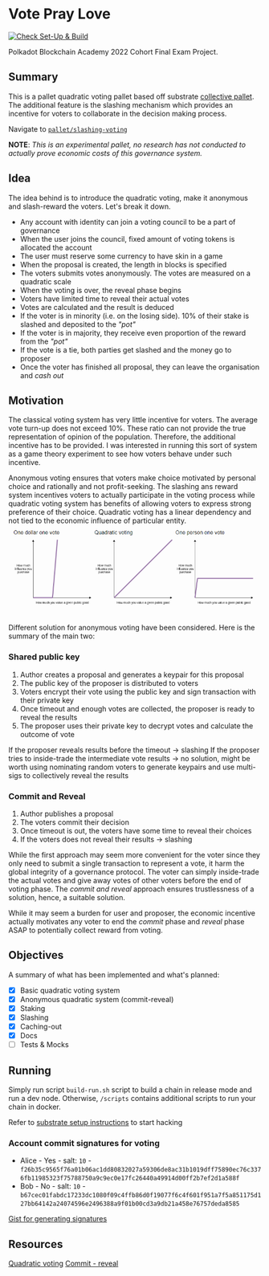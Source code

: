 # Vote Pray Love
[![Check Set-Up & Build](https://github.com/SkymanOne/vote-pray-love/actions/workflows/check.yml/badge.svg)](https://github.com/SkymanOne/vote-pray-love/actions/workflows/check.yml)

Polkadot Blockchain Academy 2022 Cohort Final Exam Project.

## Summary
This is a pallet quadratic voting pallet based off substrate [collective pallet](https://marketplace.substrate.io/pallets/pallet-collective/).
The additional feature is the slashing mechanism which provides an incentive for voters to collaborate in the decision making process.

Navigate to [`pallet/slashing-voting`](pallets/slashing-voting/README.md)

**NOTE**: *This is an experimental pallet, no research has not conducted to actually prove economic costs of this governance system.*

## Idea

The idea behind is to introduce the quadratic voting, make it anonymous and slash-reward the voters. Let's break it down.
* Any account with identity can join a voting council to be a part of governance
* When the user joins the council, fixed amount of voting tokens is allocated the account
* The user must reserve some currency to have skin in a game
* When the proposal is created, the length in blocks is specified
* The voters submits votes anonymously. The votes are measured on a quadratic scale
* When the voting is over, the reveal phase begins
* Voters have limited time to reveal their actual votes
* Votes are calculated and the result is deduced
* If the voter is in minority (i.e. on the losing side). 10% of their stake is slashed and deposited to the *"pot"*
* If the voter is in majority, they receive even proportion of the reward from the *"pot"*
* If the vote is a tie, both parties get slashed and the money go to proposer
* Once the voter has finished all proposal, they can leave the organisation and *cash out*

## Motivation
The classical voting system has very little incentive for voters. The average vote turn-up does not exceed 10%. These ratio can not provide the true representation of opinion of the population. Therefore, the additional incentive has to be provided. I was interested in running this sort of system as a game theory experiment to see
how voters behave under such incentive.

Anonymous voting ensures that voters make choice motivated by personal choice and rationally and not profit-seeking.
The slashing ans reward system incentives voters to actually participate in the voting process while quadratic voting system has benefits of allowing voters to express strong preference of their choice. Quadratic voting has a linear dependency and not tied to the economic influence of particular entity.
![](assets/q-voting.png)

Different solution for anonymous voting have been considered. Here is the summary of the main two:

### Shared public key

1. Author creates a proposal and generates a keypair for this proposal
2. The public key of the proposer is distributed to voters
3. Voters encrypt their vote using the public key and sign transaction with their private key
4. Once timeout and enough votes are collected, the proposer is ready to reveal the results
5. The proposer uses their private key to decrypt votes and calculate the outcome of vote

If the proposer reveals results before the timeout -> slashing
If the proposer tries to inside-trade the intermediate vote results -> no solution, might be worth using nominating random voters
to generate keypairs and use multi-sigs to collectively reveal the results

### Commit and Reveal
1. Author publishes a proposal
2. The voters commit their decision
3. Once timeout is out, the voters have some time to reveal their choices
4. If the voters does not reveal their results -> slashing

While the first approach may seem more convenient for the voter since they only need to submit a single transaction to represent a vote, it harm the global integrity of a governance protocol. The voter can simply inside-trade the actual votes and give away votes of other voters before the end of voting phase. The *commit and reveal* approach ensures trustlessness of a solution, hence, a suitable solution.

While it may seem a burden for user and proposer, the economic incentive actually motivates any voter to end the *commit* phase and *reveal* phase ASAP to potentially collect reward from voting.

## Objectives
A summary of what has been implemented and what's planned:
- [x] Basic quadratic voting system
- [x] Anonymous quadratic system (commit-reveal)
- [x] Staking
- [x] Slashing
- [x] Caching-out
- [x] Docs
- [ ] Tests & Mocks

## Running
Simply run script `build-run.sh` script to build a chain in release mode and run a dev node.
Otherwise, `/scripts` contains additional scripts to run your chain in docker.

Refer to [substrate setup instructions](docs/substrate-setup.md) to start hacking

### Account commit signatures for voting
* Alice - Yes - salt: `10` - `f26b35c9565f76a01b06ac1dd80832027a59306de8ac31b1019dff75890ec76c3376fb11985323f75788750a9c9ec0e17fc26440a49914d00ff2b7ef2d1a588f`
* Bob - No - salt: `10` - `b67cec01fabdc17233dc1080f09c4ffb86d0f19077f6c4f601f951a7f5a851175d127bb64142a24074596e2496388a9f01b00cd3a9db21a458e76757deda8585`

[Gist for generating signatures](https://gist.github.com/SkymanOne/b74096c4845e0af69b17fefb25eabf92)

## Resources

[Quadratic voting](https://www.economist.com/interactive/2021/12/18/quadratic-voting)
[Commit - reveal](https://karl.tech/learning-solidity-part-2-voting/)
